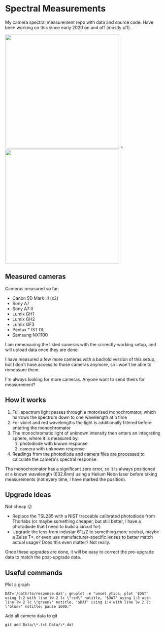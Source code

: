 # Spectral Measurements

My camera spectral measurement repo with data and source code. Have been working on this since early 2020 on and off (mostly off).

<img src="https://user-images.githubusercontent.com/23642861/144692391-57ce9639-8922-4689-961b-6ae15a40ab84.jpg" height="370"> = <img src="https://user-images.githubusercontent.com/23642861/146609394-be3a07db-1217-4a57-93ca-8adcd098d4d2.png" height="370">

## Measured cameras

Cameras measured so far:

- Canon 5D Mark III (x2)
- Sony A7
- Sony A7 II
- Lumix GH1
- Lumix GH2
- Lumix GF3
- Pentax * IST DL
- Samsung NX1100

I am remeasuring the listed cameras with the correctly working setup, and will upload data once they are done.

I have measured a few more cameras with a bad/old version of this setup, but I don't have access to those cameras anymore, so I won't be able to remeasure them.

I'm always looking for more cameras. Anyone want to send theirs for measurement?

## How it works

1. Full spectrum light passes through a motorised monochromator, which narrows the spectrum down to one wavelength at a time
2. For violet and red wavelengths the light is additionally filtered before entering the monochromator
3. The monochromatic light of unknown intensity then enters an integrating sphere, where it is measured by:
    1. photodiode with known response
    2. camera with unknown response
4. Readings from the photodiode and camera files are processed to calculate the camera's spectral response

The monochromator has a significant zero error, so it is always positioned at a known wavelength (632.8nm) using a Helium Neon laser before taking measurements (not every time, I have marked the position).

## Upgrade ideas

Not cheap 😕

- Replace the TSL235 with a NIST traceable calibrated photodiode from Thorlabs (or maybe something cheaper, but still better, I have a photodiode that I need to build a circuit for)
- Upgrade the lens from industar 61L/Z to something more neutral, maybe a Zeiss T*, or even use manufacturer-specific lenses to better match actual usage? Does this even matter? Not really.

Once these upgrades are done, it will be easy to correct the pre-upgrade data to match the post-upgrade data.


## Useful commands

Plot a graph
```
DAT='/path/to/response.dat'; gnuplot -e "unset ytics; plot '$DAT' using 1:2 with line lw 2 lc \"red\" notitle, '$DAT' using 1:3 with line lw 2 lc \"green\" notitle, '$DAT' using 1:4 with line lw 2 lc \"blue\" notitle; pause 1000;"
```

Add all camera data to git
```
git add Data/\*.txt Data/\*.dat
```
